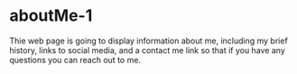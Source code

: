 # aboutMe-1
Thie web page is going to display information about me, including my brief history, links to social media, and a contact me link so that if you have any questions you can reach out to me.
